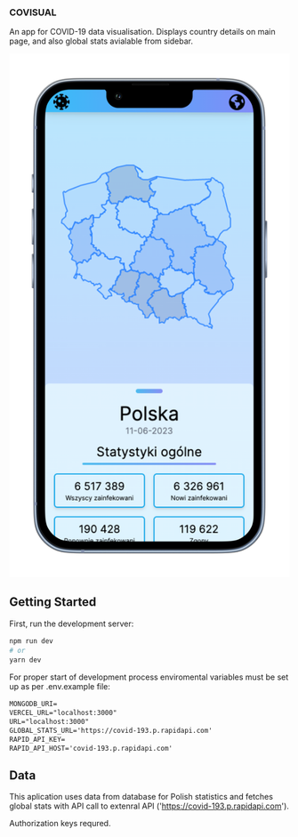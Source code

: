 ### COVISUAL

An app for COVID-19 data visualisation. Displays country details on main page, and also global stats avialable from sidebar.

!['COVISUAL'](./public/covisual.png)

## Getting Started

First, run the development server:

```bash
npm run dev
# or
yarn dev
```

For proper start of development process enviromental variables must be set up as per .env.example file:

```
MONGODB_URI=
VERCEL_URL="localhost:3000"
URL="localhost:3000"
GLOBAL_STATS_URL='https://covid-193.p.rapidapi.com'
RAPID_API_KEY=
RAPID_API_HOST='covid-193.p.rapidapi.com'
```

## Data

This aplication uses data from database for Polish statistics and fetches global stats with API call to extenral API ('https://covid-193.p.rapidapi.com').

Authorization keys requred.
